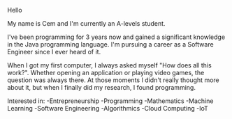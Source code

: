 Hello

My name is Cem and I'm currently an A-levels student.

I've been programming for 3 years now and gained a significant knowledge in the Java programming language.
I'm pursuing a career as a Software Engineer since I ever heard of it.

When I got my first computer, I always asked myself "How does all this work?".
Whether opening an application or playing video games, the question was always there.
At those moments I didn't really thought more about it, but when I finally did my research,
I found programming.

Interested in:
-Entrepreneurship
-Programming
-Mathematics
-Machine Learning
-Software Engineering
-Algorithmics
-Cloud Computing
-IoT







